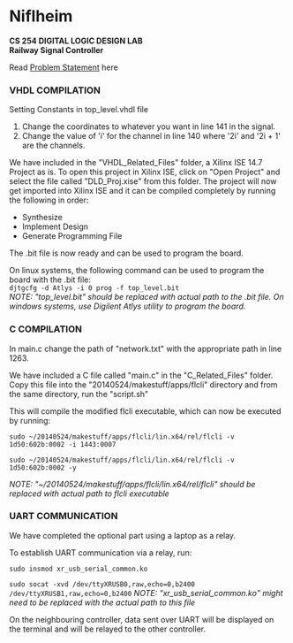 # Niflheim
**CS 254 DIGITAL LOGIC DESIGN LAB\
Railway Signal Controller**

Read [Problem Statement](./Statement.pdf) here

### VHDL COMPILATION
Setting Constants in top_level.vhdl file
1. Change the coordinates to whatever you want in line 141 in the signal.
2. Change the value of 'i' for the channel in line 140 where '2i' and '2i + 1' are the channels.


We have included in the "VHDL_Related_Files" folder, a Xilinx ISE 14.7 Project as is. To open this project in Xilinx ISE, click on "Open Project" and select the file called "DLD_Proj.xise" from this folder. The project will now get imported into Xilinx ISE and it can be compiled completely by running the following in order:
- Synthesize
- Implement Design
- Generate Programming File

The .bit file is now ready and can be used to program the board. 

On linux systems, the following command can be used to program the board with the .bit file:\
`djtgcfg -d Atlys -i 0 prog -f top_level.bit`\
*NOTE: "top_level.bit" should be replaced with actual path to the .bit file. On windows systems, use Digilent Atlys utility to program the board.*


### C COMPILATION 
In main.c change the path of "network.txt" with the appropriate path in line 1263.

We have included a C file called "main.c" in the "C_Related_Files" folder. Copy this file into the "20140524/makestuff/apps/flcli" directory and from the same directory, run the "script.sh"

This will compile the modified flcli executable, which can now be executed by running:

`sudo ~/20140524/makestuff/apps/flcli/lin.x64/rel/flcli -v 1d50:602b:0002 -i 1443:0007`

`sudo ~/20140524/makestuff/apps/flcli/lin.x64/rel/flcli -v 1d50:602b:0002 -y`

*NOTE: "~/20140524/makestuff/apps/flcli/lin.x64/rel/flcli" should be replaced with actual path to flcli executable*


### UART COMMUNICATION
We have completed the optional part using a laptop as a relay. 

To establish UART communication via a relay, run:

`sudo insmod xr_usb_serial_common.ko`

`sudo socat -xvd /dev/ttyXRUSB0,raw,echo=0,b2400 /dev/ttyXRUSB1,raw,echo=0,b2400`
*NOTE: "xr_usb_serial_common.ko" might need to be replaced with the actual path to this file*

On the neighbouring controller, data sent over UART will be displayed on the terminal and will be relayed to the other controller. 